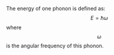 The energy of one phonon is defined as:
$$E = \hbar\omega $$
where $$\omega$$ is the angular frequency of this phonon.